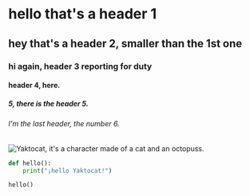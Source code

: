 # hello that's a header 1
## hey that's a header 2, smaller than the 1st one
### hi again, header 3 reporting for duty
#### header 4, here.
##### 5, there is the header 5.
###### I'm the last header, the number 6.

![Yaktocat, it's a character made of a cat and an octopuss.](https://octodex.github.com/images/yaktocat.png)

```python
def hello():
    print("¡hello Yaktocat!")

hello()
